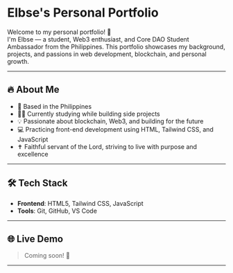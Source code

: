 # Elbse's Personal Portfolio

Welcome to my personal portfolio! 🚀  
I'm Elbse — a student, Web3 enthusiast, and Core DAO Student Ambassador from the Philippines. This portfolio showcases my background, projects, and passions in web development, blockchain, and personal growth.

---

## 🔥 About Me

- 📍 Based in the Philippines  
- 👩‍🎓 Currently studying while building side projects  
- 💡 Passionate about blockchain, Web3, and building for the future  
- 💻 Practicing front-end development using HTML, Tailwind CSS, and JavaScript  
- ✝️ Faithful servant of the Lord, striving to live with purpose and excellence  

---

## 🛠️ Tech Stack

- **Frontend**: HTML5, Tailwind CSS, JavaScript  
- **Tools**: Git, GitHub, VS Code  

---

## 🌐 Live Demo

> Coming soon! 🚧

---



